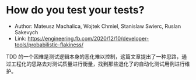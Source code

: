 # How do you test your tests?

* Author: Mateusz Machalica, Wojtek Chmiel, Stanislaw Swierc, Ruslan Sakevych
* Link: https://engineering.fb.com/2020/12/10/developer-tools/probabilistic-flakiness/

TDD 的一个困难是测试逻辑本身的恶化难以控制，这篇文章提出了一种思路，通过工程化的思路去对测试质量进行衡量，找到那些退化了的自动化测试用例进行维护。
